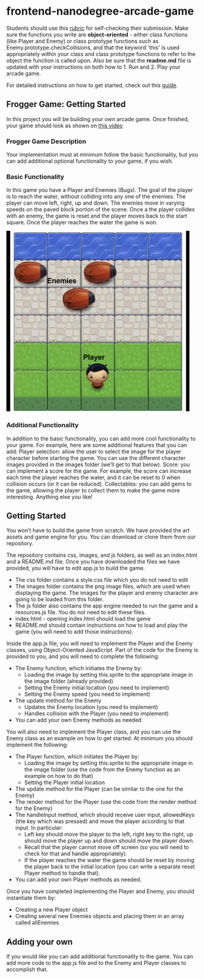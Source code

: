 # frontend-nanodegree-arcade-game

Students should use this [rubric](https://review.udacity.com/#!/projects/2696458597/rubric) for self-checking their submission. Make sure the functions you write are **object-oriented** - either class functions (like Player and Enemy) or class prototype functions such as Enemy.prototype.checkCollisions, and that the keyword 'this' is used appropriately within your class and class prototype functions to refer to the object the function is called upon. Also be sure that the **readme.md** file is updated with your instructions on both how to 1. Run and 2. Play your arcade game.

For detailed instructions on how to get started, check out this [guide](https://docs.google.com/document/d/1v01aScPjSWCCWQLIpFqvg3-vXLH2e8_SZQKC8jNO0Dc/pub?embedded=true).

## Frogger Game: Getting Started
In this project you will be building your own arcade game. Once finished, your game should look as shown on [this video](https://www.youtube.com/watch?v=SxeHV1kt7iU&feature=youtu.be)

### Frogger Game Description

Your implementation must at minimum follow the basic functionality, but you can add additional optional functionality to your game, if you wish.

### Basic Functionality

In this game you have a Player and Enemies (Bugs). The goal of the player is to reach the water, without colliding into any one of the enemies. The player can move left, right, up and down. The enemies move in varying speeds on the paved block portion of the scene. Once a the player collides with an enemy, the game is reset and the player moves back to the start square. Once the player reaches the water the game is won.

![](/images/preview.png)

### Additional Functionality

In addition to the basic functionality, you can add more cool functionality to your game. For example, here are some additional features that you can add:
Player selection: allow the user to select the image for the player character before starting the game. You can use the different character images provided in the images folder (we’ll get to that below).
Score: you can implement a score for the game. For example, the score can increase each time the player reaches the water, and it can be reset to 0 when collision occurs (or it can be reduced).
Collectables: you can add gems to the game, allowing the player to collect them to make the game more interesting.
Anything else you like!

## Getting Started

You won’t have to build the game from scratch. We have provided the art assets and game engine for you. You can download or clone them from our repository.

The repository contains css, images, and js folders, as well as an index.html and a README.md file. Once you have downloaded the files we have provided, you will have to edit app.js to build the game.

- The css folder contains a style.css file which you do not need to edit
- The images folder contains the png image files, which are used when displaying the game. The images for the player and enemy character are going to be loaded from this folder.
- The js folder also contains the app engine needed to run the game and a resources.js file. You do not need to edit these files.
- index.html - opening index.html should load the game
- README.md should contain instructions on how to load and play the game (you will need to add those instructions).

Inside the app.js file, you will need to implement the Player and the Enemy classes, using Object-Oriented JavaScript. Part of the code for the Enemy is provided to you, and you will need to complete the following:

- The Enemy function, which initiates the Enemy by:
  - Loading the image by setting this.sprite to the appropriate image in the image folder (already provided)
  - Setting the Enemy initial location (you need to implement)
  - Setting the Enemy speed (you need to implement)
- The update method for the Enemy
  - Updates the Enemy location (you need to implement)
  - Handles collision with the Player (you need to implement)
- You can add your own Enemy methods as needed

You will also need to implement the Player class, and you can use the Enemy class as an example on how to get started. At minimum you should implement the following:

- The Player function, which initiates the Player by:
  - Loading the image by setting this.sprite to the appropriate image in the image folder (use the code from the Enemy function as an example on how to do that)
  - Setting the Player initial location
- The update method for the Player (can be similar to the one for the Enemy)
- The render method for the Player (use the code from the render method for the Enemy)
- The handleInput method, which should receive user input, allowedKeys (the key which was pressed) and move the player according to that input. In particular:
  - Left key should move the player to the left, right key to the right, up should move the player up and down should move the player down.
  - Recall that the player cannot move off screen (so you will need to check for that and handle appropriately).
  - If the player reaches the water the game should be reset by moving the player back to the initial location (you can write a separate reset Player method to handle that).
- You can add your own Player methods as needed.

Once you have completed implementing the Player and Enemy, you should instantiate them by:

- Creating a new Player object
- Creating several new Enemies objects and placing them in an array called allEnemies

## Adding your own

If you would like you can add additional functionality to the game. You can add more code to the app.js file and to the Enemy and Player classes to accomplish that.
